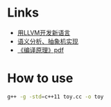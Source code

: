 
# Links
- [用LLVM开发新语言](https://llvm-tutorial-cn.readthedocs.io/en/latest/index.html)
- [语义分析、抽象机实现](https://github.com/leeonfield/Semantic-analysis.git)
- [《编译原理》pdf](https://github.com/wuzhengyi/NJU-Compiler-Principle/blob/master/%E7%BC%96%E8%AF%91%E5%8E%9F%E7%90%86%EF%BC%88%E6%9C%AC%E7%A7%91%E6%95%99%E5%AD%A6%E7%89%88%EF%BC%89.pdf)

# How to use
```bash
g++ -g -std=c++11 toy.cc -o toy
```

